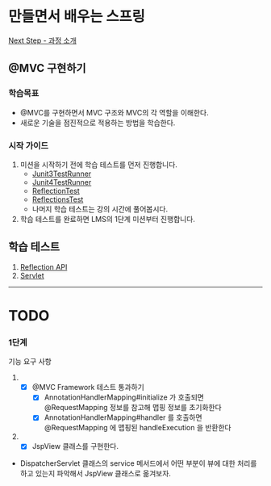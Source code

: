 # 만들면서 배우는 스프링
[Next Step - 과정 소개](https://edu.nextstep.camp/c/4YUvqn9V)

## @MVC 구현하기

### 학습목표
- @MVC를 구현하면서 MVC 구조와 MVC의 각 역할을 이해한다.
- 새로운 기술을 점진적으로 적용하는 방법을 학습한다.

### 시작 가이드
1. 미션을 시작하기 전에 학습 테스트를 먼저 진행합니다.
    - [Junit3TestRunner](study/src/test/java/reflection/Junit3TestRunner.java)
    - [Junit4TestRunner](study/src/test/java/reflection/Junit4TestRunner.java)
    - [ReflectionTest](study/src/test/java/reflection/ReflectionTest.java)
    - [ReflectionsTest](study/src/test/java/reflection/ReflectionsTest.java)
    - 나머지 학습 테스트는 강의 시간에 풀어봅시다.
2. 학습 테스트를 완료하면 LMS의 1단계 미션부터 진행합니다.

## 학습 테스트
1. [Reflection API](study/src/test/java/reflection)
2. [Servlet](study/src/test/java/servlet)

--- 

# TODO

### 1단계
기능 요구 사항
1. - [X] @MVC Framework 테스트 통과하기
      - [X] AnnotationHandlerMapping#initialize 가 호출되면 @RequestMapping 정보를 참고해 맵핑 정보를 초기화한다
      - [X] AnnotationHandlerMapping#handler 를 호출하면 @RequestMapping 에 맵핑된 handleExecution 을 반환한다

2. - [X] JspView 클래스를 구현한다.
  
- DispatcherServlet 클래스의 service 메서드에서 어떤 부분이 뷰에 대한 처리를 하고 있는지 파악해서 JspView 클래스로 옮겨보자.

